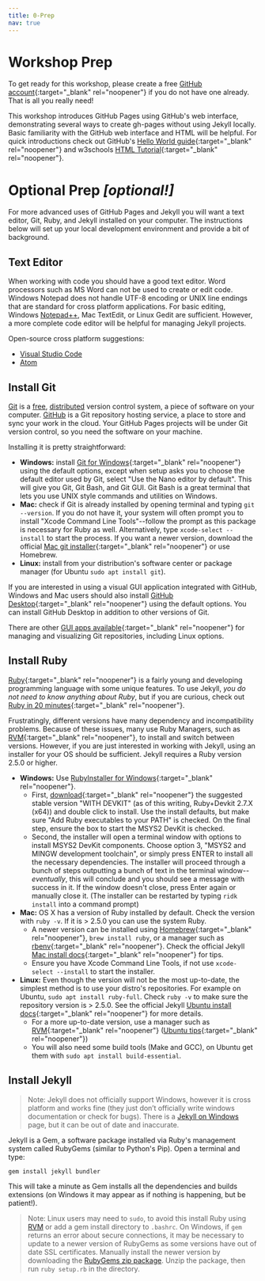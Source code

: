 ```yaml
---
title: 0-Prep
nav: true
---
```


# Workshop Prep

To get ready for this workshop, please create a free [GitHub account](https://github.com/join){:target="_blank" rel="noopener"} if you do not have one already.
That is all you really need! 

This workshop introduces GitHub Pages using GitHub's web interface, demonstrating several ways to create gh-pages without using Jekyll locally.
Basic familiarity with the GitHub web interface and HTML will be helpful. 
For quick introductions check out GitHub's [Hello World guide](https://guides.github.com/activities/hello-world/){:target="_blank" rel="noopener"} and w3schools [HTML Tutorial](https://www.w3schools.com/html/default.asp){:target="_blank" rel="noopener"}.

# Optional Prep *[optional!]*

For more advanced uses of GitHub Pages and Jekyll you will want a text editor, Git, Ruby, and Jekyll installed on your computer.
The instructions below will set up your local development environment and provide a bit of background.

## Text Editor

When working with code you should have a good text editor.
Word processors such as MS Word can not be used to create or edit code.
Windows Notepad does not handle UTF-8 encoding or UNIX line endings that are standard for cross platform applications. 
For basic editing, Windows [Notepad++](https://notepad-plus-plus.org/), Mac TextEdit, or Linux Gedit are sufficient.
However, a more complete code editor will be helpful for managing Jekyll projects.

Open-source cross platform suggestions:

- [Visual Studio Code](https://code.visualstudio.com/)
- [Atom](https://atom.io/)

## Install Git

[Git](https://git-scm.com/) is a [free](https://www.gnu.org/philosophy/free-sw.en.html), [distributed](https://en.wikipedia.org/wiki/Distributed_version_control) version control system, a piece of software on your computer. 
[GitHub](https://github.com/) is a Git repository hosting service, a place to store and sync your work in the cloud.
Your GitHub Pages projects will be under Git version control, so you need the software on your machine. 

Installing it is pretty straightforward:

- **Windows:** install [Git for Windows](https://git-for-windows.github.io/){:target="_blank" rel="noopener"} using the default options, except when setup asks you to choose the default editor used by Git, select "Use the Nano editor by default". This will give you Git, Git Bash, and Git GUI. Git Bash is a great terminal that lets you use UNIX style commands and utilities on Windows.
- **Mac:** check if Git is already installed by opening terminal and typing `git --version`. If you do not have it, your system will often prompt you to install "Xcode Command Line Tools"--follow the prompt as this package is necessary for Ruby as well. Alternatively, type `xcode-select --install` to start the process. If you want a newer version, download the official [Mac git installer](https://git-scm.com/downloads){:target="_blank" rel="noopener"} or use Homebrew.
- **Linux:** install from your distribution's software center or package manager (for Ubuntu `sudo apt install git`).

If you are interested in using a visual GUI application integrated with GitHub, Windows and Mac users should also install [GitHub Desktop](https://desktop.github.com/){:target="_blank" rel="noopener"} using the default options.
You can install GitHub Desktop in addition to other versions of Git.

There are other [GUI apps available](https://git-scm.com/downloads/guis){:target="_blank" rel="noopener"} for managing and visualizing Git repositories, including Linux options.

## Install Ruby

[Ruby](https://www.ruby-lang.org/en/){:target="_blank" rel="noopener"} is a fairly young and developing programming language with some unique features. 
To use Jekyll, *you do not need to know anything about Ruby*, but if you are curious, check out [Ruby in 20 minutes](https://www.ruby-lang.org/en/documentation/quickstart/){:target="_blank" rel="noopener"}.

Frustratingly, different versions have many dependency and incompatibility problems.
Because of these issues, many use Ruby Managers, such as [RVM](http://rvm.io/){:target="_blank" rel="noopener"}, to install and switch between versions.
However, if you are just interested in working with Jekyll, using an installer for your OS should be sufficient.
Jekyll requires a Ruby version 2.5.0 or higher.

- **Windows:** Use [RubyInstaller for Windows](https://rubyinstaller.org/){:target="_blank" rel="noopener"}. 
    - First, [download](https://rubyinstaller.org/downloads/){:target="_blank" rel="noopener"} the suggested stable version "WITH DEVKIT" (as of this writing, Ruby+Devkit 2.7.X (x64)) and double click to install. Use the install defaults, but make sure "Add Ruby executables to your PATH" is checked. On the final step, ensure the box to start the MSYS2 DevKit is checked.
    - Second, the installer will open a terminal window with options to install MSYS2 DevKit components. Choose option 3, "MSYS2 and MINGW development toolchain", or simply press ENTER to install all the necessary dependencies. The installer will proceed through a bunch of steps outputting a bunch of text in the terminal window--*eventually*, this will conclude and you should see a message with success in it. If the window doesn't close, press Enter again or manually close it. (The installer can be restarted by typing `ridk install` into a command prompt)
- **Mac:** OS X has a version of Ruby installed by default. Check the version with `ruby -v`. If it is > 2.5.0 you can use the system Ruby. 
    - A newer version can be installed using [Homebrew](https://brew.sh/){:target="_blank" rel="noopener"}, `brew install ruby`, or a manager such as [rbenv](https://github.com/rbenv/rbenv){:target="_blank" rel="noopener"}. Check the official Jekyll [Mac install docs](https://jekyllrb.com/docs/installation/macos/){:target="_blank" rel="noopener"} for tips. 
    - Ensure you have Xcode Command Line Tools, if not use `xcode-select --install` to start the installer.
- **Linux:** Even though the version will not be the most up-to-date, the simplest method is to use your distro's repositories. For example on Ubuntu, `sudo apt install ruby-full`. Check `ruby -v` to make sure the repository version is > 2.5.0. See the official Jekyll [Ubuntu install docs](https://jekyllrb.com/docs/installation/ubuntu/){:target="_blank" rel="noopener"} for more details.
    - For a more up-to-date version, use a manager such as [RVM](http://rvm.io/){:target="_blank" rel="noopener"} ([Ubuntu tips](https://evanwill.github.io/_drafts/notes/ruby-notes.html){:target="_blank" rel="noopener"})
    - You will also need some build tools (Make and GCC), on Ubuntu get them with `sudo apt install build-essential`.

## Install Jekyll

> Note: Jekyll does not officially support Windows, however it is cross platform and works fine (they just don’t officially write windows documentation or check for bugs). 
> There is a [Jekyll on Windows](https://jekyllrb.com/docs/installation/windows/) page, but it can be out of date and inaccurate.

Jekyll is a Gem, a software package installed via Ruby's management system called RubyGems (similar to Python's Pip). 
Open a terminal and type:

`gem install jekyll bundler`

This will take a minute as Gem installs all the dependencies and builds extensions (on Windows it may appear as if nothing is happening, but be patient!). 

> Note: Linux users may need to `sudo`, to avoid this install Ruby using [RVM](http://rvm.io/) or add a gem install directory to `.bashrc`.
> On Windows, if `gem` returns an error about secure connections, it may be necessary to update to a newer version of RubyGems as some versions have out of date SSL certificates.
> Manually install the newer version by downloading the [RubyGems zip package](https://rubygems.org/pages/download#formats).
> Unzip the package, then run `ruby setup.rb` in the directory.
